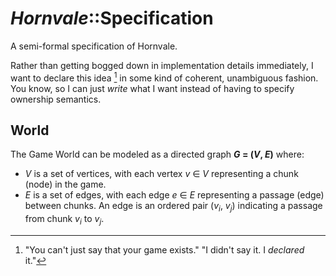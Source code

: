 # _Hornvale_::Specification

A semi-formal specification of Hornvale.

Rather than getting bogged down in implementation details immediately, I want to declare this idea [^1] in some kind of coherent, unambiguous fashion. You know, so I can just _write_ what I want instead of having to specify ownership semantics.

## World

The Game World can be modeled as a directed graph **_G_ = (_V_, _E_)** where:

- _V_ is a set of vertices, with each vertex _v_ ∈ _V_ representing a chunk (node) in the game.
- _E_ is a set of edges, with each edge _e_ ∈ _E_ representing a passage (edge) between chunks. An edge is an ordered pair (_v_<sub>_i_</sub>, _v_<sub>_j_</sub>) indicating a passage from chunk _v_<sub>_i_</sub> to _v_<sub>_j_</sub>.

[^1]:  "You can't just say that your game exists."
  "I didn't say it. I _declared_ it."
